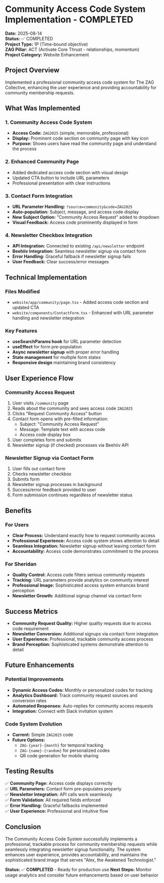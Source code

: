 # Community Access Code System Implementation - COMPLETED

**Date:** 2025-08-14  
**Status:** ✅ COMPLETED  
**Project Type:** 1P (Time-bound objective)  
**ZAG Pillar:** ACT (Activate Core Thrust - relationships, momentum)  
**Project Category:** Website Enhancement

## Project Overview

Implemented a professional community access code system for The ZAG Collective, enhancing the user experience and providing accountability for community membership requests.

## What Was Implemented

### 1. **Community Access Code System**
- **Access Code:** `ZAG2025` (simple, memorable, professional)
- **Display:** Prominent code section on community page with key icon
- **Purpose:** Shows users have read the community page and understand the process

### 2. **Enhanced Community Page**
- Added dedicated access code section with visual design
- Updated CTA button to include URL parameters
- Professional presentation with clear instructions

### 3. **Contact Form Integration**
- **URL Parameter Handling:** `?source=community&code=ZAG2025`
- **Auto-population:** Subject, message, and access code display
- **New Subject Option:** "Community Access Request" added to dropdown
- **Visual Feedback:** Access code prominently displayed in form

### 4. **Newsletter Checkbox Integration**
- **API Integration:** Connected to existing `/api/newsletter` endpoint
- **Beehiiv Integration:** Seamless newsletter signup via contact form
- **Error Handling:** Graceful fallback if newsletter signup fails
- **User Feedback:** Clear success/error messages

## Technical Implementation

### Files Modified
- `website/app/community/page.tsx` - Added access code section and updated CTA
- `website/components/ContactForm.tsx` - Enhanced with URL parameter handling and newsletter integration

### Key Features
- **useSearchParams hook** for URL parameter detection
- **useEffect** for form pre-population
- **Async newsletter signup** with proper error handling
- **State management** for multiple form states
- **Responsive design** maintaining brand consistency

## User Experience Flow

### Community Access Request
1. User visits `/community` page
2. Reads about the community and sees access code `ZAG2025`
3. Clicks "Request Community Access" button
4. Contact form opens with pre-filled information:
   - Subject: "Community Access Request"
   - Message: Template text with access code
   - Access code display box
5. User completes form and submits
6. Newsletter signup (if checked) processes via Beehiiv API

### Newsletter Signup via Contact Form
1. User fills out contact form
2. Checks newsletter checkbox
3. Submits form
4. Newsletter signup processes in background
5. Success/error feedback provided to user
6. Form submission continues regardless of newsletter status

## Benefits

### For Users
- **Clear Process:** Understand exactly how to request community access
- **Professional Experience:** Access code system shows attention to detail
- **Seamless Integration:** Newsletter signup without leaving contact form
- **Accountability:** Access code demonstrates commitment to the process

### For Sheridan
- **Quality Control:** Access code filters serious community requests
- **Tracking:** URL parameters provide analytics on community interest
- **Professional Image:** Sophisticated access system enhances brand perception
- **Newsletter Growth:** Additional signup channel via contact form

## Success Metrics

- **Community Request Quality:** Higher quality requests due to access code requirement
- **Newsletter Conversion:** Additional signups via contact form integration
- **User Experience:** Professional, trackable community access process
- **Brand Perception:** Sophisticated systems demonstrate attention to detail

## Future Enhancements

### Potential Improvements
- **Dynamic Access Codes:** Monthly or personalized codes for tracking
- **Analytics Dashboard:** Track community request sources and conversion rates
- **Automated Responses:** Auto-replies for community access requests
- **Integration:** Connect with Slack invitation system

### Code System Evolution
- **Current:** Simple `ZAG2025` code
- **Future Options:**
  - `ZAG-{year}-{month}` for temporal tracking
  - `ZAG-{name}-{random}` for personalized codes
  - QR code generation for mobile sharing

## Testing Results

✅ **Community Page:** Access code displays correctly  
✅ **URL Parameters:** Contact form pre-populates properly  
✅ **Newsletter Integration:** API calls work seamlessly  
✅ **Form Validation:** All required fields enforced  
✅ **Error Handling:** Graceful fallbacks implemented  
✅ **User Experience:** Professional and intuitive flow  

## Conclusion

The Community Access Code System successfully implements a professional, trackable process for community membership requests while seamlessly integrating newsletter signup functionality. The system enhances user experience, provides accountability, and maintains the sophisticated brand image that serves "Alex, the Awakened Technologist."

**Status:** ✅ **COMPLETED** - Ready for production use
**Next Steps:** Monitor usage analytics and consider future enhancements based on user behavior
